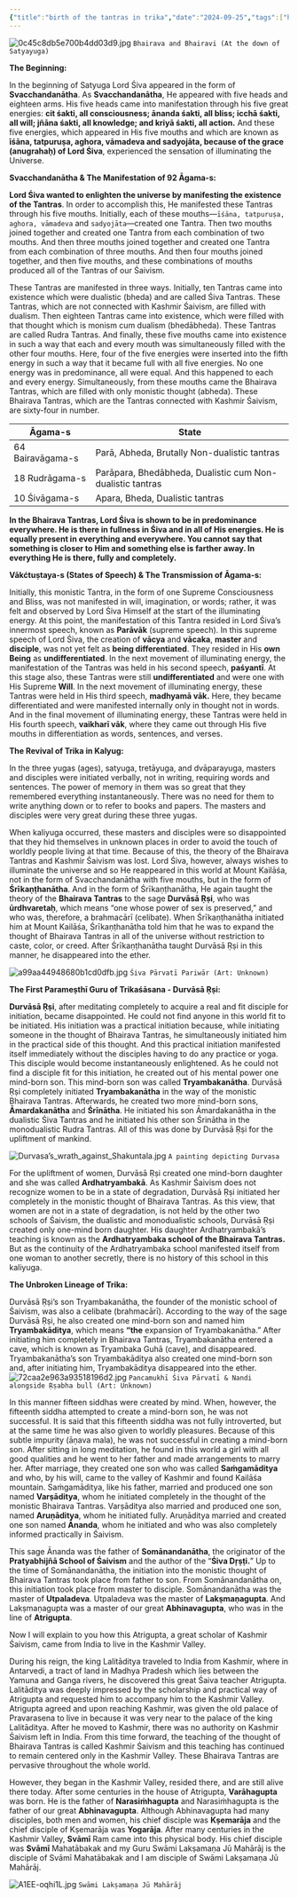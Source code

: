 ```yaml
---
{"title":"birth of the tantras in trika","date":"2024-09-25","tags":["history","origin","lineage","tantra","kashmirshaivism","introduction","trika","articles"],"publish":true,"path":"Origin/birth of the tantras in trika.md","permalink":"/origin/birth-of-the-tantras-in-trika/","PassFrontmatter":true}
---
```




![0c45c8db5e700b4dd03d9.jpg](../metadata/images/0c45c8db5e700b4dd03d9.jpg)
`Bhairava and Bhairavi (At the down of Satyayuga)`

**The Beginning:**

In the beginning of Satyuga Lord Śiva appeared in the form of **Svacchandanātha**. As **Svacchandanātha**, He appeared with five heads and eighteen arms. His five heads came into manifestation through his five great energies: **cit śakti, all consciousness; ānanda śakti, all bliss; icchā śakti, all will; jñāna śakti, all knowledge; and kriyā śakti, all action.** And these five energies, which appeared in His five mouths and which are known as **īśāna, tatpuruṣa, aghora, vāmadeva and sadyojāta, because of the grace (anugrahaḥ) of Lord Śiva**, experienced the sensation of illuminating the Universe.

**Svacchandanātha & The Manifestation of 92 Āgama-s:**

**Lord Śiva wanted to enlighten the universe by manifesting the existence of the Tantras**. In order to accomplish this, He manifested these Tantras through his five mouths. Initially, each of these mouths—`īśāna, tatpuruṣa, aghora, vāmadeva` and `sadyojāta`—created one Tantra. Then two mouths joined together and created one Tantra from each combination of two mouths. And then three mouths joined together and created one Tantra from each combination of three mouths. And then four mouths joined together, and then five mouths, and these combinations of mouths produced all of the Tantras of our Śaivism.

These Tantras are manifested in three ways. Initially, ten Tantras came into existence which were dualistic (bheda) and are called Śiva Tantras. These Tantras, which are not connected with Kashmir Śaivism, are filled with dualism. Then eighteen Tantras came into existence, which were filled with that thought which is monism cum dualism (bhedābheda). These Tantras are called Rudra Tantras. And finally, these five mouths came into existence in such a way that each and every mouth was simultaneously filled with the other four mouths. Here, four of the five energies were inserted into the fifth energy in such a way that it became full with all five energies. No one energy was in predominance, all were equal. And this happened to each and every energy. Simultaneously, from these mouths came the Bhairava Tantras, which are filled with only monistic thought (abheda). These Bhairava Tantras, which are the Tantras connected with Kashmir Śaivism, are sixty-four in number.

| Āgama-s          | State                                                     |
| ---------------- | --------------------------------------------------------- |
| 64 Bairavāgama-s | Parā, Abheda, Brutally Non-dualistic tantras              |
| 18 Rudrāgama-s   | Parāpara, Bhedābheda, Dualistic cum Non-dualistic tantras |
| 10 Śivāgama-s    | Apara, Bheda, Dualistic tantras                           |

**In the Bhairava Tantras, Lord Śiva is shown to be in predominance everywhere. He is there in fullness in Śiva and in all of His energies. He is equally present in everything and everywhere. You cannot say that something is closer to Him and something else is farther away. In everything He is there, fully and completely.**

**Vākćtuṣtaya-s (States of Speech) & The Transmission of Āgama-s:**

Initially, this monistic Tantra, in the form of one Supreme Consciousness and Bliss, was not manifested in will, imagination, or words; rather, it was felt and observed by Lord Śiva Himself at the start of the illuminating energy. At this point, the manifestation of this Tantra resided in Lord Śiva’s innermost speech, known as **Parāvāk** (supreme speech). In this supreme speech of Lord Śiva, the creation of **vācya** and **vācaka**, **master** and **disciple**, was not yet felt as **being differentiated**. They resided in His **own Being** as **undifferentiated**. In the next movement of illuminating energy, the manifestation of the Tantras was held in his second speech, **paśyantī**. At this stage also, these Tantras were still **undifferentiated** and were one with His Supreme **Will**. In the next movement of illuminating energy, these Tantras were held in His third speech, **madhyamā vāk.** Here, they became differentiated and were manifested internally only in thought not in words. And in the final movement of illuminating energy, these Tantras were held in His fourth speech, **vaikharī vāk**, where they came out through His five mouths in differentiation as words, sentences, and verses.

**The Revival of Trika in Kalyug:**

In the three yugas (ages), satyuga, tretāyuga, and dvāparayuga, masters and disciples were initiated verbally, not in writing, requiring words and sentences. The power of memory in them was so great that they remembered everything instantaneously. There was no need for them to write anything down or to refer to books and papers. The masters and disciples were very great during these three yugas.

When kaliyuga occurred, these masters and disciples were so disappointed that they hid themselves in unknown places in order to avoid the touch of worldly people living at that time. Because of this, the theory of the Bhairava Tantras and Kashmir Śaivism was lost. Lord Śiva, however, always wishes to illuminate the universe and so He reappeared in this world at Mount Kailāśa, not in the form of Svacchandanātha with five mouths, but in the form of **Śrīkaṇṭhanātha**. And in the form of Śrīkaṇṭhanātha, He again taught the theory of the **Bhairava Tantras** to the sage **Durvāsā Ṛṣi**, who was **ūrdhvaretaḥ**, which means “one whose power of sex is preserved,” and who was, therefore, a brahmacārī (celibate). When Śrīkaṇṭhanātha initiated him at Mount Kailāśa, Śrīkaṇṭhanātha told him that he was to expand the thought of Bhairava Tantras in all of the universe without restriction to caste, color, or creed. After Śrīkaṇṭhanātha taught Durvāsā Ṛṣi in this manner, he disappeared into the ether.

![a99aa44948680b1cd0dfb.jpg](../metadata/images/a99aa44948680b1cd0dfb.jpg)
`Śiva Pārvatī Pariwār (Art: Unknown)`

**The First Parameṣthī Guru of Trikaśāsana - Durvāsā Ṛṣi:**

**Durvāsā Ṛṣi**, after meditating completely to acquire a real and fit disciple for initiation, became disappointed. He could not find anyone in this world fit to be initiated. His initiation was a practical initiation because, while initiating someone in the thought of Bhairava Tantras, he simultaneously initiated him in the practical side of this thought. And this practical initiation manifested itself immediately without the disciples having to do any practice or yoga. This disciple would become instantaneously enlightened. As he could not find a disciple fit for this initiation, he created out of his mental power one mind-born son. This mind-born son was called **Tryambakanātha**. Durvāsā Ṛṣi completely initiated **Tryambakanātha** in the way of the monistic Bhairava Tantras. Afterwards, he created two more mind-born sons, **Āmardakanātha** and **Śrīnātha**. He initiated his son Āmardakanātha in the dualistic Śiva Tantras and he initiated his other son Śrinātha in the monodualistic Rudra Tantras. All of this was done by Durvāsā Ṛṣi for the upliftment of mankind.

![Durvasa’s_wrath_against_Shakuntala.jpg](../metadata/images/Durvasa’s_wrath_against_Shakuntala.jpg)
`A painting depicting Durvasa`

For the upliftment of women, Durvāsā Ṛṣi created one mind-born daughter and she was called **Ardhatryambakā**. As Kashmir Śaivism does not recognize women to be in a state of degradation, Durvāsā Ṛṣi initiated her completely in the monistic thought of Bhairava Tantras. As this view, that women are not in a state of degradation, is not held by the other two schools of Śaivism, the dualistic and monodualistic schools, Durvāsā Ṛṣi created only one-mind born daughter. His daughter Ardhatryambakā’s teaching is known as the **Ardhatryambaka school of the Bhairava Tantras.** But as the continuity of the Ardhatryambaka school manifested itself from one woman to another secretly, there is no history of this school in this kaliyuga.

**The Unbroken Lineage of Trika:**

Durvāsā Ṛṣi’s son Tryambakanātha, the founder of the monistic school of Śaivism, was also a celibate (brahmacārī). According to the way of the sage Durvāsā Ṛṣi, he also created one mind-born son and named him **Tryambakāditya**, which means **“the** expansion of Tryambakanātha.” After initiating him completely in Bhairava Tantras, Tryambakanātha entered a cave, which is known as Tryambaka Guhā (cave), and disappeared. Tryambakanātha’s son Tryambakāditya also created one mind-born son and, after initiating him, Tryambakāditya disappeared into the ether.
![72caa2e963a93518196d2.jpg](../metadata/images/72caa2e963a93518196d2.jpg)
`Pancamukhī Śiva Pārvatī & Nandi alongside Ṛṣabha bull (Art: Unknown)`

In this manner fifteen siddhas were created by mind. When, however, the fifteenth siddha attempted to create a mind-born son, he was not successful. It is said that this fifteenth siddha was not fully introverted, but at the same time he was also given to worldly pleasures. Because of this subtle impurity (āṇava mala), he was not successful in creating a mind-born son. After sitting in long meditation, he found in this world a girl with all good qualities and he went to her father and made arrangements to marry her. After marriage, they created one son who was called **Saṁgamāditya** and who, by his will, came to the valley of Kashmir and found Kailāśa mountain. Saṁgamāditya, like his father, married and produced one son named **Varṣāditya**, whom he initiated completely in the thought of the monistic Bhairava Tantras. Varṣāditya also married and produced one son, named **Aruṇāditya**, whom he initiated fully. Aruṇāditya married and created one son named **Ānanda**, whom he initiated and who was also completely informed practically in Śaivism.

This sage Ānanda was the father of **Somānandanātha**, the originator of the **Pratyabhijñā School of Śaivism** and the author of the “**Śiva Dṛṣṭi.**” Up to the time of Somānandanātha, the initiation into the monistic thought of Bhairava Tantras took place from father to son. From Somānandanātha on, this initiation took place from master to disciple. Somānandanātha was the master of **Utpaladeva**. Utpaladeva was the master of **Lakṣmaṇagupta**. And Lakṣmaṇagupta was a master of our great **Abhinavagupta**, who was in the line of **Atrigupta**.

Now I will explain to you how this Atrigupta, a great scholar of Kashmir Śaivism, came from India to live in the Kashmir Valley.

During his reign, the king Lalitāditya traveled to India from Kashmir, where in Antarvedi, a tract of land in Madhya Pradesh which lies between the Yamuna and Ganga rivers, he discovered this great Śaiva teacher Atrigupta. Lalitāditya was deeply impressed by the scholarship and practical way of Atrigupta and requested him to accompany him to the Kashmir Valley. Atrigupta agreed and upon reaching Kashmir, was given the old palace of Pravarasena to live in because it was very near to the palace of the king Lalitāditya. After he moved to Kashmir, there was no authority on Kashmir Śaivism left in India. From this time forward, the teaching of the thought of Bhairava Tantras is called Kashmir Śaivism and this teaching has continued to remain centered only in the Kashmir Valley. These Bhairava Tantras are pervasive throughout the whole world.

However, they began in the Kashmir Valley, resided there, and are still alive there today. After some centuries in the house of Atrigupta, **Varāhagupta** was born. He is the father of **Narasiṁhagupta** and Narasiṁhagupta is the father of our great **Abhinavagupta**. Although Abhinavagupta had many disciples, both men and women, his chief disciple was **Kṣemarāja** and the chief disciple of Kṣemarāja was **Yogarāja**. After many centuries in the Kashmir Valley, **Svāmī** Ram came into this physical body. His chief disciple was **Svāmī** Mahatābakak and my Guru Swāmi Lakṣamaṇa Jū Mahārāj is the disciple of Svāmī Mahatābakak and I am disciple of Swāmi Lakṣamaṇa Jū Mahārāj.

![A1EE-oqhi1L.jpg](../metadata/images/A1EE-oqhi1L.jpg)
`Swāmi Lakṣamaṇa Jū Mahārāj`
